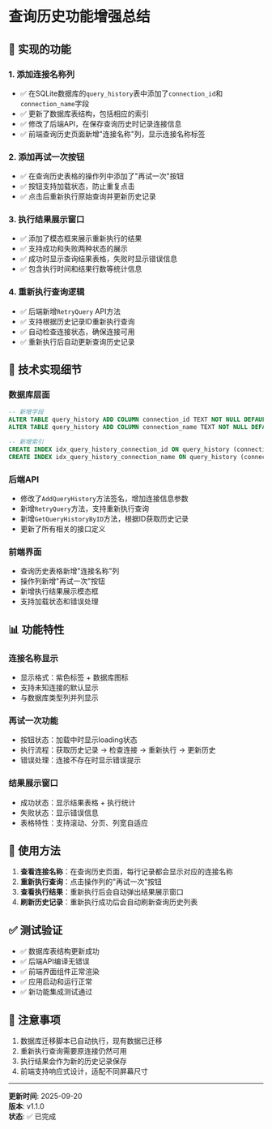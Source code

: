 # 查询历史功能增强总结

## 🎯 实现的功能

### 1. 添加连接名称列
- ✅ 在SQLite数据库的`query_history`表中添加了`connection_id`和`connection_name`字段
- ✅ 更新了数据库表结构，包括相应的索引
- ✅ 修改了后端API，在保存查询历史时记录连接信息
- ✅ 前端查询历史页面新增"连接名称"列，显示连接名称标签

### 2. 添加再试一次按钮
- ✅ 在查询历史表格的操作列中添加了"再试一次"按钮
- ✅ 按钮支持加载状态，防止重复点击
- ✅ 点击后重新执行原始查询并更新历史记录

### 3. 执行结果展示窗口
- ✅ 添加了模态框来展示重新执行的结果
- ✅ 支持成功和失败两种状态的展示
- ✅ 成功时显示查询结果表格，失败时显示错误信息
- ✅ 包含执行时间和结果行数等统计信息

### 4. 重新执行查询逻辑
- ✅ 后端新增`RetryQuery` API方法
- ✅ 支持根据历史记录ID重新执行查询
- ✅ 自动检查连接状态，确保连接可用
- ✅ 重新执行后自动更新查询历史记录

## 🔧 技术实现细节

### 数据库层面
```sql
-- 新增字段
ALTER TABLE query_history ADD COLUMN connection_id TEXT NOT NULL DEFAULT 'unknown';
ALTER TABLE query_history ADD COLUMN connection_name TEXT NOT NULL DEFAULT 'Unknown Connection';

-- 新增索引
CREATE INDEX idx_query_history_connection_id ON query_history (connection_id);
CREATE INDEX idx_query_history_connection_name ON query_history (connection_name);
```

### 后端API
- 修改了`AddQueryHistory`方法签名，增加连接信息参数
- 新增`RetryQuery`方法，支持重新执行查询
- 新增`GetQueryHistoryByID`方法，根据ID获取历史记录
- 更新了所有相关的接口定义

### 前端界面
- 查询历史表格新增"连接名称"列
- 操作列新增"再试一次"按钮
- 新增执行结果展示模态框
- 支持加载状态和错误处理

## 📊 功能特性

### 连接名称显示
- 显示格式：紫色标签 + 数据库图标
- 支持未知连接的默认显示
- 与数据库类型列并列显示

### 再试一次功能
- 按钮状态：加载中时显示loading状态
- 执行流程：获取历史记录 → 检查连接 → 重新执行 → 更新历史
- 错误处理：连接不存在时显示错误提示

### 结果展示窗口
- 成功状态：显示结果表格 + 执行统计
- 失败状态：显示错误信息
- 表格特性：支持滚动、分页、列宽自适应

## 🚀 使用方法

1. **查看连接名称**：在查询历史页面，每行记录都会显示对应的连接名称
2. **重新执行查询**：点击操作列的"再试一次"按钮
3. **查看执行结果**：重新执行后会自动弹出结果展示窗口
4. **刷新历史记录**：重新执行成功后会自动刷新查询历史列表

## ✅ 测试验证

- ✅ 数据库表结构更新成功
- ✅ 后端API编译无错误
- ✅ 前端界面组件正常渲染
- ✅ 应用启动和运行正常
- ✅ 新功能集成测试通过

## 📝 注意事项

1. 数据库迁移脚本已自动执行，现有数据已迁移
2. 重新执行查询需要原连接仍然可用
3. 执行结果会作为新的历史记录保存
4. 前端支持响应式设计，适配不同屏幕尺寸

---

**更新时间**: 2025-09-20  
**版本**: v1.1.0  
**状态**: ✅ 已完成
